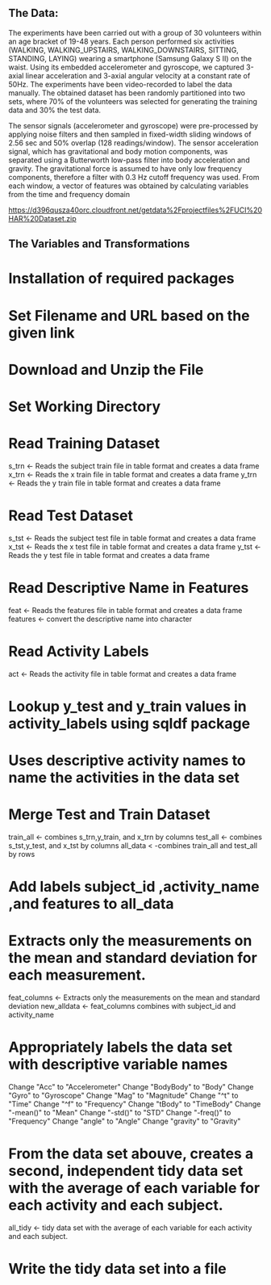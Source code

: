 ## The Data:


The experiments have been carried out with a group of 30 volunteers within an age bracket of 19-48 years. Each person performed six activities (WALKING, WALKING_UPSTAIRS, WALKING_DOWNSTAIRS, SITTING, STANDING, LAYING) wearing a smartphone (Samsung Galaxy S II) on the waist. Using its embedded accelerometer and gyroscope, we captured 3-axial linear acceleration and 3-axial angular velocity at a constant rate of 50Hz. The experiments have been video-recorded to label the data manually. The obtained dataset has been randomly partitioned into two sets, where 70% of the volunteers was selected for generating the training data and 30% the test data. 

The sensor signals (accelerometer and gyroscope) were pre-processed by applying noise filters and then sampled in fixed-width sliding windows of 2.56 sec and 50% overlap (128 readings/window). The sensor acceleration signal, which has gravitational and body motion components, was separated using a Butterworth low-pass filter into body acceleration and gravity. The gravitational force is assumed to have only low frequency components, therefore a filter with 0.3 Hz cutoff frequency was used. From each window, a vector of features was obtained by calculating variables from the time and frequency domain

https://d396qusza40orc.cloudfront.net/getdata%2Fprojectfiles%2FUCI%20HAR%20Dataset.zip

## The Variables and Transformations


# Installation of required packages

# Set Filename and URL based on the given link

# Download and Unzip the File

# Set Working Directory

# Read Training Dataset
s_trn <- Reads the subject train file in table format and creates a data frame
x_trn <- Reads the x train file in table format and creates a data frame
y_trn <- Reads the y train file in table format and creates a data frame


# Read Test Dataset
s_tst <- Reads the subject test file in table format and creates a data frame
x_tst <- Reads the x test file in table format and creates a data frame
y_tst <- Reads the y test file in table format and creates a data frame

# Read Descriptive Name in Features
feat <- Reads the features file in table format and creates a data frame
features <- convert the descriptive name into character

# Read Activity Labels 
act <- Reads the activity file in table format and creates a data frame

# Lookup y_test and y_train values in activity_labels using sqldf package
# Uses descriptive activity names to name the activities in the data set

# Merge Test and Train Dataset
train_all <- combines s_trn,y_train, and x_trn by columns
test_all <- combines s_tst,y_test, and x_tst  by columns
all_data < -combines train_all and test_all by rows

# Add labels subject_id ,activity_name ,and features to all_data

# Extracts only the measurements on the mean and standard deviation for each measurement.
feat_columns <- Extracts only the measurements on the mean and standard deviation
new_alldata <- feat_columns combines with subject_id and activity_name

# Appropriately labels the data set with descriptive variable names
Change "Acc" to  "Accelerometer"
Change "BodyBody" to "Body"
Change "Gyro" to "Gyroscope"
Change "Mag" to "Magnitude"
Change "^t" to "Time"
Change "^f" to "Frequency"
Change "tBody" to "TimeBody"
Change "-mean()" to "Mean"
Change "-std()" to "STD"
Change "-freq()" to "Frequency"
Change "angle" to "Angle"
Change "gravity" to "Gravity"

# From the data set abouve, creates a second, independent tidy data set with the average of each variable for each activity and each subject.
all_tidy <-  tidy data set with the average of each variable for each activity and each subject.


# Write the tidy data set into a file
